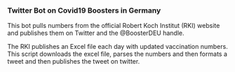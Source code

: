 ### Twitter Bot on Covid19 Boosters in Germany

This bot pulls numbers from the official Robert Koch Institut (RKI)  website and publishes them on Twitter and the @BoosterDEU handle. 

The RKI publishes an Excel file each day with updated vaccination numbers. This script downloads the excel file, parses the numbers and then formats a tweet and then publishes the tweet on twitter. 

